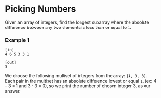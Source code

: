 Picking Numbers
================================

Given an array of integers, find the longest subarray where the absolute difference between any two elements is less than or equal to `1`.

### Example 1
```
[in]
4 6 5 3 3 1

[out]
3
```

We choose the following multiset of integers from the array: `{4, 3, 3}`. Each pair in the multiset has an absolute difference lowest or equal `1`. (ex: 4 - 3 = 1 and 3 - 3 = 0), so we print the number of chosen integer 3, as our answer. 
